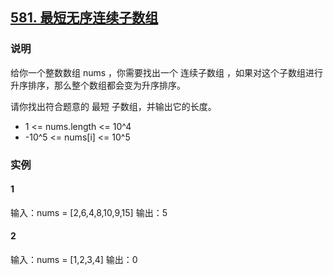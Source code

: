 ## [581. 最短无序连续子数组](https://leetcode-cn.com/problems/shortest-unsorted-continuous-subarray/)

### 说明
给你一个整数数组 nums ，你需要找出一个 连续子数组 ，如果对这个子数组进行升序排序，那么整个数组都会变为升序排序。

请你找出符合题意的 最短 子数组，并输出它的长度。

* 1 <= nums.length <= 10^4
* -10^5 <= nums[i] <= 10^5

### 实例
#### 1
输入：nums = [2,6,4,8,10,9,15]
输出：5

#### 2
输入：nums = [1,2,3,4]
输出：0